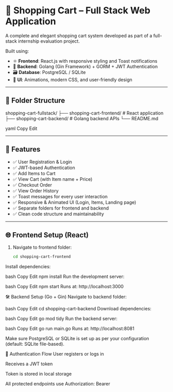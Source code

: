 # 🛒 Shopping Cart – Full Stack Web Application

A complete and elegant shopping cart system developed as part of a full-stack internship evaluation project.

Built using:

- ⚛️ **Frontend**: React.js with responsive styling and Toast notifications
- 🧠 **Backend**: Golang (Gin Framework) + GORM + JWT Authentication
- 🗃️ **Database**: PostgreSQL / SQLite
- 🎨 **UI**: Animations, modern CSS, and user-friendly design

---

## 📁 Folder Structure

shopping-cart-fullstack/
├── shopping-cart-frontend/ # React application
├── shopping-cart-backend/ # Golang backend APIs
└── README.md

yaml
Copy
Edit

---

## 🚀 Features

- ✅ User Registration & Login
- ✅ JWT-based Authentication
- ✅ Add Items to Cart
- ✅ View Cart (with Item name + Price)
- ✅ Checkout Order
- ✅ View Order History
- ✅ Toast messages for every user interaction
- ✅ Responsive & Animated UI (Login, Items, Landing page)
- ✅ Separate folders for frontend and backend
- ✅ Clean code structure and maintainability

---

## 🌐 Frontend Setup (React)

1. Navigate to frontend folder:
   ```bash
   cd shopping-cart-frontend
Install dependencies:

bash
Copy
Edit
npm install
Run the development server:

bash
Copy
Edit
npm start
Runs at: http://localhost:3000

🛠 Backend Setup (Go + Gin)
Navigate to backend folder:

bash
Copy
Edit
cd shopping-cart-backend
Download dependencies:

bash
Copy
Edit
go mod tidy
Run the backend server:

bash
Copy
Edit
go run main.go
Runs at: http://localhost:8081

Make sure PostgreSQL or SQLite is set up as per your configuration (default: SQLite file-based).

🔐 Authentication Flow
User registers or logs in

Receives a JWT token

Token is stored in local storage

All protected endpoints use Authorization: Bearer <token>
